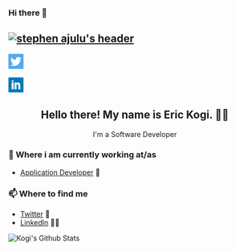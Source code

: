 ### Hi there 👋


## [![stephen ajulu's header](https://github.com/erickogi/erickogi/blob/master/images/background.png)](https://www.linkedin.com/in/erickogi/)

<p align='center'>

<a href="https://twitter.com/kogi_dev"><img height="30" src="https://github.com/erickogi/erickogi/blob/master/images/twitter.png?raw=true"></a>&nbsp;&nbsp;
<!-- <a href="https://instagram.com/stephenajulu"><img height="30" src="https://github.com/erickogi/erickogi/blob/master/images/instagram.jpg?raw=true"></a>&nbsp;&nbsp; -->
<a href="https://www.linkedin.com/in/erickogi/"><img height="30" src="https://github.com/erickogi/erickogi/blob/master/images/linkedin.png?raw=true"></a>
</p>

<h2 align="center">Hello there! My name is Eric Kogi. 👋🤓</h2>
<p align="center">I'm a Software Developer</p>



### 💼 Where i am currently working at/as
- [Application Developer](https://ncbagroup.com) 💼 

### 📫 Where to find me
- [Twitter](https://twitter.com/kogi_dev) 🐤
- [LinkedIn](https://linkedin.com/in/stephenajulu) 👨💼

![Kogi's Github Stats](https://github-readme-stats.vercel.app/api?username=erickogi&show_icons=true&theme=radical)
